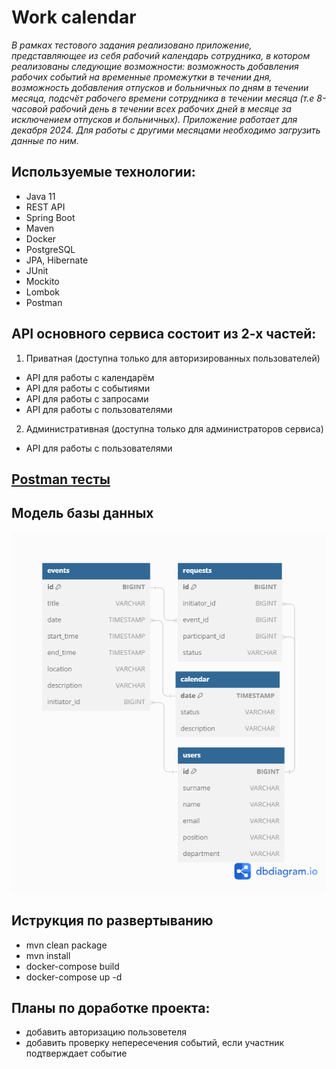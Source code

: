 # Work calendar
_В рамках тестового задания реализовано приложение, представляющее из себя рабочий календарь сотрудника, 
в котором реализованы следующие возможности:
возможность добавления рабочих событий на временные промежутки в течении дня, 
возможность добавления отпусков и больничных по дням в течении месяца, 
подсчёт рабочего времени сотрудника в течении месяца
(т.е 8-часовой рабочий день в течении всех рабочих дней в месяце за исключением отпусков и больничных).
Приложение работает для декабря 2024. Для работы с другими месяцами необходимо загрузить данные по ним._

## Используемые технологии:
* Java 11
* REST API
* Spring Boot
* Maven
* Docker
* PostgreSQL
* JPA, Hibernate
* JUnit
* Mockito
* Lombok
* Postman

## API oсновного сервиса состоит из 2-х частей:
1. Приватная (доступна только для авторизированных пользователей)
* API для работы с календарём
* API для работы с событиями
* API для работы с запросами
* API для работы с пользователями
2. Административная (доступна только для администраторов сервиса)
* API для работы с пользователями

## [Postman тесты](https://github.com/ValentinaBuddha/java-workcalendar/blob/main/postman/workcalendar.postman_collection.json)  

## Модель базы данных

![Схема](worcalendar.png)

## Иструкция по развертыванию
* mvn clean package
* mvn install
* docker-compose build
* docker-compose up -d

## Планы по доработке проекта:
* добавить авторизацию пользоветеля
* добавить проверку непересечения событий, если участник подтверждает событие


